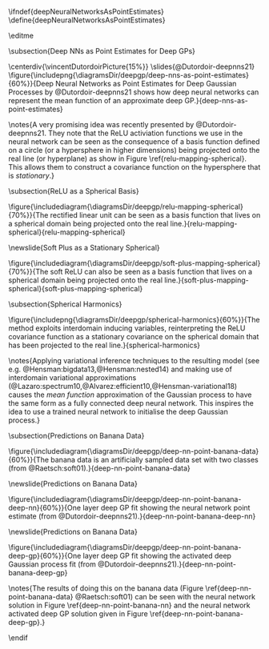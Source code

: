 \ifndef{deepNeuralNetworksAsPointEstimates}
\define{deepNeuralNetworksAsPointEstimates}

\editme

\subsection{Deep NNs as Point Estimates for Deep GPs}

\centerdiv{\vincentDutordoirPicture{15%}}
\slides{@Dutordoir-deepnns21}
\figure{\includepng{\diagramsDir/deepgp/deep-nns-as-point-estimates}{60%}}{Deep Neural Networks as Point Estimates for Deep Gaussian Processes by @Dutordoir-deepnns21 shows how deep neural networks can represent the mean function of an approximate deep GP.}{deep-nns-as-point-estimates}

\notes{A very promising idea was recently presented by @Dutordoir-deepnns21. They note that the ReLU activiation functions we use in the neural network can be seen as the consequence of a basis function defined on a circle (or a hypersphere in higher dimensions) being projected onto the real line (or hyperplane) as show in Figure \ref{relu-mapping-spherical}. This allows them to construct a covariance function on the hypersphere that is *stationary*.}

\subsection{ReLU as a Spherical Basis}

\figure{\includediagram{\diagramsDir/deepgp/relu-mapping-spherical}{70%}}{The rectified linear unit can be seen as a basis function that lives on a spherical domain being projected onto the real line.}{relu-mapping-spherical}{relu-mapping-spherical}

\newslide{Soft Plus as a Stationary Spherical}

\figure{\includediagram{\diagramsDir/deepgp/soft-plus-mapping-spherical}{70%}}{The soft ReLU can also be seen as a basis function that lives on a spherical domain being projected onto the real line.}{soft-plus-mapping-spherical}{soft-plus-mapping-spherical}

\subsection{Spherical Harmonics}

\figure{\includepng{\diagramsDir/deepgp/spherical-harmonics}{60%}}{The method exploits interdomain inducing variables, reinterpreting the ReLU covariance function as a stationary covariance on the spherical domain that has been projected to the real line.}{spherical-harmonics}

\notes{Applying variational inference techniques to the resulting model (see e.g. @Hensman:bigdata13,@Hensman:nested14) and making use of interdomain variational approximations (@Lazaro:spectrum10,@Alvarez:efficient10,@Hensman-variational18) causes the *mean function* approximation of the Gaussian process to have the same form as a fully connected deep neural network. This inspires the idea to use a trained neural network to initialise the deep Gaussian process.}


\subsection{Predictions on Banana Data}

\figure{\includediagram{\diagramsDir/deepgp/deep-nn-point-banana-data}{60%}}{The banana data is an artificially sampled data set with two classes (from @Raetsch:soft01).}{deep-nn-point-banana-data}

\newslide{Predictions on Banana Data}

\figure{\includediagram{\diagramsDir/deepgp/deep-nn-point-banana-deep-nn}{60%}}{One layer deep GP fit showing the neural network point estimate (from @Dutordoir-deepnns21).}{deep-nn-point-banana-deep-nn}

\newslide{Predictions on Banana Data}

\figure{\includediagram{\diagramsDir/deepgp/deep-nn-point-banana-deep-gp}{60%}}{One layer deep GP fit showing the activated deep Gaussian process fit (from @Dutordoir-deepnns21).}{deep-nn-point-banana-deep-gp}

\notes{The results of doing this on the banana data (Figure \ref{deep-nn-point-banana-data} @Raetsch:soft01) can be seen with the neural network solution in Figure \ref{deep-nn-point-banana-nn} and the neural network activated deep GP solution given in Figure \ref{deep-nn-point-banana-deep-gp}.}

\endif
